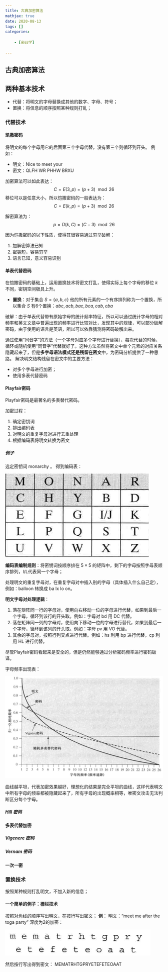 ```yaml
---
title: 古典加密算法
mathjax: true
date: 2020-08-13
tags: []
categories: 

    - [密码学]

---
```


## 古典加密算法

## 两种基本技术

* 代替：将明文的字母替换成其他的数字、字母、符号；
* 置换：将信息的顺序按照某种规则打乱；

### 代替技术

#### 凯撒密码

将明文的每个字母用它的后面第三个字母代替，没有第三个则循环到开头。
例如：

* 明文：Nice to meet your
* 密文：QLFH WR PHHW BRXU

加密算法可以如此表达：
$$
C = E(3, p) = (p + 3) \mod 26
$$
移位可以是任意大小，所以恺撒密码的一般表达为：
$$
C = E(k, p) = (p + 3) \mod 26
$$

解密算法为：
$$
p = D(k, C) = (C - 3) \mod 26
$$

因为恺撒密码的以下性质，使得其很容易通过穷举破解：

1. 加解密算法已知
2. 密钥短，容易穷举
3. 语言已知，意义容易识别

#### 单表代替密码

在恺撒密码的基础上，运用置换技术将密文打乱，使得实际上每个字母的移位 $k$ 不同，密钥空间极具上升。

* **置换**：对于集合 $S = \{a, b, c\}$ 他的所有元素的一个有序排列称为一个置换，所以集合 $S$ 有6个置换：$abc, acb, bac, bca, cab, cba$

破解：由于单表代替带有原始字母的统计频率特征，所以可以通过统计字母的相对频率和英文文章中普遍出现的频率进行比较对比，发现其中的规律，可以部分破解密码，由于使用的语言是英语，所以可以依靠猜测将密码破解出来。

通过使用“同音字”的方法（一个字母对应多个字母进行替换），每次代替的时候，循环或随机使用“同音字”代替就好了。这种方法虽然将密文中单个元素的对应关系隐藏起来了，但是**多字母语法模式还是残留在密文**中，为密码分析提供了一种思路。
解决明文结构残留在密文中的主要方法：

* 对多个字母进行加密；
* 使用多表代替密码

#### Playfair密码

Playfair密码是最著名的多表替代密码。

加密过程：

1. 确定密钥词
2. 排出编码表
3. 对明文的重复字母对进行去重处理
4. 根据编码表将明文转换为密文

##### 例子

选定密钥词 monarchy 。
得到编码表：

![picture 8](../../../assets/%E5%AF%86%E7%A0%81%E5%AD%A6/%E5%8F%A4%E5%85%B8%E5%8A%A0%E5%AF%86%E7%AE%97%E6%B3%95/8f7432c1b8f3da7db7f4b5b160fb4970401c6489724d477d9dd8c7d7788a03d9.png)  

**编码表编制规则**：将密钥词按顺序排在 $5 \times 5$ 的矩阵中，剩下的字母按照字母表顺序排列，I/L代表同一个字母；

处理明文的重复字母对，在重复字母对中插入别的字母（具体插入什么自己定），例如：balloon 转换成 ba lx lo on。

**明文字母对处理逻辑**：

1. 落在矩阵同一行的字母对，使用向右移动一位的字母进行代替，如果到最后一个字母，循环到该行的开头取。例如：字母对 bd 用 DC 代替。
2. 落在矩阵同一列的字母对，使用向下移动一位的字母进行替代，如果到最后一个字母，循环到该列的开头取。例如：字母 pv 用 VO 代替。
3. 其余的字母对，按照行列交点进行代替。例如：hs 利用 bp 进行代替，cp 利用 HL 进行代替。

尽管Playfair密码看起来是安全的，但是仍然能够通过分析密码频率进行密码破译。

字母频率出现表：

![picture 9](../../../assets/%E5%AF%86%E7%A0%81%E5%AD%A6/%E5%8F%A4%E5%85%B8%E5%8A%A0%E5%AF%86%E7%AE%97%E6%B3%95/27e730caf680a750e89e303019adaeb6162055a7dca52930b5dd335971e7b7b6.png)  

曲线越平坦，代表加密效果越好，理想化的结果是完全平坦的曲线，这样代表明文中所有字母的频率都被隐藏起来了，所有字母的出现概率相等，唯密文攻击无法判断区分每个字母。

##### Hill 密码

#### 多表代替加密

##### Vigenere 密码

##### Vernam 密码

#### 一次一密

### 置换技术

按照某种规则打乱明文，不加入新的信息；

#### 一个简单的例子：栅栏技术

按照对角线的顺序写出明文，在按行写出密文；
**例**：
明文：“meet me after the toga party”
深度为2的加密：

![picture 10](../../../assets/%E5%AF%86%E7%A0%81%E5%AD%A6/%E5%8F%A4%E5%85%B8%E5%8A%A0%E5%AF%86%E7%AE%97%E6%B3%95/3a8f32c90b09547c14c19661058984a4488185f0599c7160b57bc49f439841ee.png)  

然后按行写出得到密文：
MEMATRHTGPRYETEFETEOAAT
